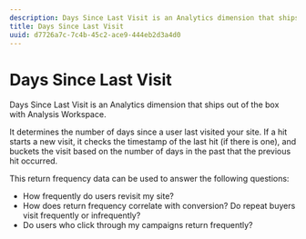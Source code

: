 ```yaml
---
description: Days Since Last Visit is an Analytics dimension that ships out of the box with Analysis Workspace.
title: Days Since Last Visit
uuid: d7726a7c-7c4b-45c2-ace9-444eb2d3a4d0
---
```


# Days Since Last Visit

Days Since Last Visit is an Analytics dimension that ships out of the box with Analysis Workspace.

It determines the number of days since a user last visited your site. If a hit starts a new visit, it checks the timestamp of the last hit (if there is one), and buckets the visit based on the number of days in the past that the previous hit occurred.

This return frequency data can be used to answer the following questions:

* How frequently do users revisit my site? 
* How does return frequency correlate with conversion? Do repeat buyers visit frequently or infrequently? 
* Do users who click through my campaigns return frequently?

